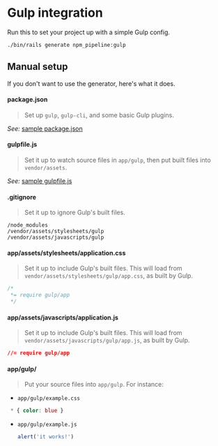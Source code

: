 # Gulp integration

Run this to set your project up with a simple Gulp config.

```sh
./bin/rails generate npm_pipeline:gulp
```

## Manual setup

If you don't want to use the generator, here's what it does.

#### package.json

> Set up `gulp`, `gulp-cli`, and some basic Gulp plugins.

_See:_ [sample package.json](../lib/generators/npm_pipeline/gulp/package.json)

#### gulpfile.js

> Set it up to watch source files in `app/gulp`, then put built files into `vendor/assets`.

_See:_ [sample gulpfile.js](../lib/generators/npm_pipeline/gulp/gulpfile.js)

#### .gitignore

> Set it up to ignore Gulp's built files.

```
/node_modules
/vendor/assets/stylesheets/gulp
/vendor/assets/javascripts/gulp
```

#### app/assets/stylesheets/application.css

> Set it up to include Gulp's built files. This will load from `vendor/assets/stylesheets/gulp/app.css`, as built by Gulp.

```css
/*
 *= require gulp/app
 */
```

#### app/assets/javascripts/application.js

> Set it up to include Gulp's built files. This will load from `vendor/assets/javascripts/gulp/app.js`, as built by Gulp.

```css
//= require gulp/app
```

#### app/gulp/

> Put your source files into `app/gulp`. For instance:

* `app/gulp/example.css`

 ```css
  * { color: blue }
  ```

* `app/gulp/example.js`

  ```js
  alert('it works!')
  ```
